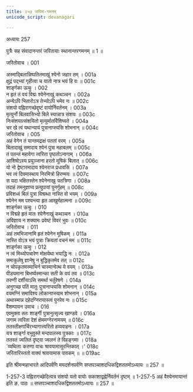 ```yaml
---
title: २५७ जरिता-गमनम्
unicode_script: devanagari

---
```



अध्यायः 257

पुत्रैः सह संवादानन्तरं जरितायाः स्थानान्तरगमनम् ॥ 1 ॥

जरितोवाच ।	001  

अस्माद्बिलान्निष्पतितमाखुं श्येनो जहार तम् ।	001a  
क्षुद्रं पद्भ्यां गृहीत्वा च यातो नात्र भयं हि वः ॥	001c  
शार्ङ्गका ऊचुः ।	002  
न हृतं तं वयं विद्मः श्येनेनाखुं कथञ्चन ।	002a  
अन्येऽपि भितारोऽत्र तेभ्योऽपि भमेव नः ॥	002c  
संशयो वह्निरागच्छेद्दृष्टं वायोर्निवर्तनम् ।	003a  
मृत्युर्नो बिलवासिभ्यो बिले स्यान्नात्र संशयः ॥	003c  
निःसंशयात्संशयितो मृत्युर्मातर्विशिष्यते ।	004a  
चर खे त्वं यथान्यायं पुत्रानाप्स्यसि शोभनान् ॥	004c  
जरितोवाच ।	005  
अहं वेगेन तं यान्तमद्राक्षं पततां वरम् ।	005a  
बिलादाखुं समादाय श्येनं पुत्रा महाबलम् ॥	005c  
तं पतन्तं महावेगा त्वरिता पृष्ठतोऽन्वगाम् ।	006a  
आशिषोऽस्य प्रयुञ्जाना हरतो मूषिकं बिलात् ॥	006c  
यो नो द्वेष्टारमादाय श्येनराज प्रधावसि ।	007a  
भव त्वं दिवमास्थाय निरमित्रो हिरण्मयः ॥	007c  
स यदा भक्षितस्तेन श्येनेनाखुः पतत्रिणा ।	008a  
तदाहं तमनुज्ञाप्य प्रत्युपायां पुनर्गृहम् ॥	008c  
प्रविशध्वं बिलं पुत्रा विश्रब्धा नास्ति वो भयम् ।	009a  
श्येनेन मम पश्यन्त्या हृत आखुर्महात्मना ॥	009c  
शार्ङ्गका ऊचुः ।	010  
न विद्महे हृतं मातः श्येनैनाखुं कथञ्चन ।	010a  
अविज्ञाय न शक्यामः प्रवेष्टं विवरं भुवः ॥	010c  
जरितोवाच ।	011  
अहं तमभिजानामि हृतं श्येनेन मूषिकम् ।	011a  
नास्ति वोऽत्र भयं पुत्राः क्रियतां वचनं मम ॥	011c  
शार्ङ्गका ऊचुः ।	012  
न त्वं मिथ्योपचारेण मोक्षयेथा भयाद्धि नः ।	012a  
समाकुलेषु ज्ञानेषु न बुद्धिकृतमेव तत् ॥	012c  
न चोपकृतमस्माभिर्न चास्मान्वेत्थ ये वयम् ।	013a  
पीड्यमाना बिभर्ष्यस्मान्का सती के वयं तव ॥	013c  
तरुणी दर्शीयाऽसि समर्था भर्तुरेषणे ।	014a  
अनुगच्छ पतिं मातुः पुत्रानाप्स्यसि शोमनान् ॥	014c  
वयमग्निं समाविश्य लोकानाप्स्याम शोभनान् ।	015a  
अथास्मान्न दहेदग्निरायास्त्वं पुनरेव नः ॥	015c  
वैशम्पायन उवाच ।	016  
एवमुक्ता ततः शार्ङ्गी पुत्रानुत्सृज्य खाण्डवे ।	016a  
जगाम त्वरिता देशं क्षेममग्नेरनामयम् ॥	016c  
ततस्तीक्ष्णार्चिरभ्यागात्त्वरितो हव्यवाहनः ।	017a  
यत्र शार्ङ्गा वभूवुस्ते मन्दपालस्य पुत्रकाः ॥	017c  
ततस्तं ज्वलितं दृष्ट्वा ज्वलनं ते विहङ्गमाः ।	018a  
`व्यथिताः करुणा वाचः श्रावयामासुरन्तिकात् ।'	018c  
जरितारिस्ततो वाक्यं श्रावयामास पावकम् ॥ ॥	019ac  

इति श्रीमन्महाभारते आदिपर्वणि मयदर्शनपर्वणि सप्तपञ्चाशदधिकद्विशततमोऽध्यायः ॥ 257 ॥

1-257-3 वह्निरागच्छेदित्यत्र संशयो यतो वायोः सकाशाद्वह्नेर्निवर्तनं दृष्टम् ॥ 1-257-5 अहं वैश्येनमायान्तं इति ङ. पाठः ॥ सप्तपञ्चाशदधिकद्विशततमोऽध्यायः ॥ 257 ॥